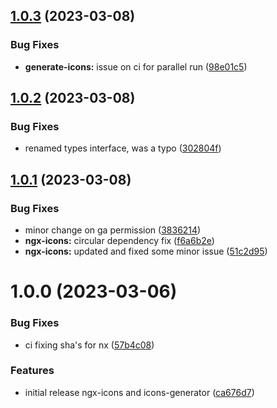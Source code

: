 ## [1.0.3](https://github.com/vonlof/ngx-icons/compare/ngx-icons-v1.0.2...ngx-icons-v1.0.3) (2023-03-08)


### Bug Fixes

* **generate-icons:** issue on ci for parallel run ([98e01c5](https://github.com/vonlof/ngx-icons/commit/98e01c53257ca2a7f92dd851e7cd343b039dd0f3))

## [1.0.2](https://github.com/vonlof/ngx-icons/compare/ngx-icons-v1.0.1...ngx-icons-v1.0.2) (2023-03-08)


### Bug Fixes

* renamed types interface, was a typo ([302804f](https://github.com/vonlof/ngx-icons/commit/302804fd649de288ffd6b49cb05918d96063ca25))

## [1.0.1](https://github.com/vonlof/ngx-icons/compare/ngx-icons-v1.0.0...ngx-icons-v1.0.1) (2023-03-08)


### Bug Fixes

* minor change on ga permission ([3836214](https://github.com/vonlof/ngx-icons/commit/38362147cc81c09d01dd0a020db85d679bff84ed))
* **ngx-icons:** circular dependency fix ([f6a6b2e](https://github.com/vonlof/ngx-icons/commit/f6a6b2effeb26b99c4b0005251f541cf4f1b21a1))
* **ngx-icons:** updated and fixed some minor issue ([51c2d95](https://github.com/vonlof/ngx-icons/commit/51c2d95f8338993847c6e1fda5d94265cdf6e137))
 
# 1.0.0 (2023-03-06)

### Bug Fixes

- ci fixing sha's for nx ([57b4c08](https://github.com/vonlof/ngx-icons/commit/57b4c0811fe73a4149c6ffab5977874d83ff6f7a))

### Features

- initial release ngx-icons and icons-generator ([ca676d7](https://github.com/vonlof/ngx-icons/commit/ca676d7be382e9fe2ddb97acf7939ded0c0de283))
